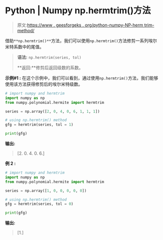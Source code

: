 # Python | Numpy np.hermtrim()方法

> 原文:[https://www . geesforgeks . org/python-numpy-NP-herm trim-method/](https://www.geeksforgeeks.org/python-numpy-np-hermtrim-method/)

借助`**np.hermtrim()**`方法，我们可以使用`np.hermtrim()`方法修剪一系列埃尔米特系数中的尾值。

> **语法:** `np.hermtrim(series, tol)`
> 
> **返回:**修剪后返回级数的系数。

**示例#1 :**
在这个示例中，我们可以看到，通过使用`np.hermtrim()`方法，我们能够使用该方法获得修剪后的埃尔米特级数。

```py
# import numpy and hermtrim
import numpy as np
from numpy.polynomial.hermite import hermtrim

series = np.array([2, 0, 4, 0, 6, 1, 1, 1])

# using np.hermtrim() method
gfg = hermtrim(series, tol = 1)

print(gfg)
```

**输出:**

> [2\. 0\. 4\. 0\. 6.]

**例 2 :**

```py
# import numpy and hermtrim
import numpy as np
from numpy.polynomial.hermite import hermtrim

series = np.array([1, 0, 0, 0, 0, 0])

# using np.hermtrim() method
gfg = hermtrim(series, tol = 0)

print(gfg)
```

**输出:**

> [1.]